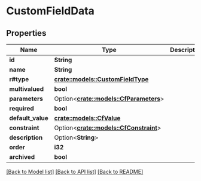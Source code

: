 # CustomFieldData

## Properties

Name | Type | Description | Notes
------------ | ------------- | ------------- | -------------
**id** | **String** |  | 
**name** | **String** |  | 
**r#type** | [**crate::models::CustomFieldType**](CustomFieldType.md) |  | 
**multivalued** | **bool** |  | 
**parameters** | Option<[**crate::models::CfParameters**](CFParameters.md)> |  | [optional]
**required** | **bool** |  | 
**default_value** | [**crate::models::CfValue**](CFValue.md) |  | 
**constraint** | Option<[**crate::models::CfConstraint**](CFConstraint.md)> |  | [optional]
**description** | Option<**String**> |  | [optional]
**order** | **i32** |  | 
**archived** | **bool** |  | 

[[Back to Model list]](../README.md#documentation-for-models) [[Back to API list]](../README.md#documentation-for-api-endpoints) [[Back to README]](../README.md)


